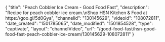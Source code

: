 {
    "title": "Peach Cobbler Ice Cream - Good Food Fast",
    "description": "Recipe for peach cobbler ice cream.\nShop HSN Kitchen & Food at https:\/\/goo.gl\/5d0Gya",
    "channelid": "130145629",
    "videoid": "108072811",
    "date_created": "1501785065",
    "date_modified": "1501854528",
    "type": "captivate",
    "layout": "channelVideo",
    "url": "\/good-food-fast\/hsn-good-food-fast-peach-cobbler-ice-cream\/130145629-108072811"
}